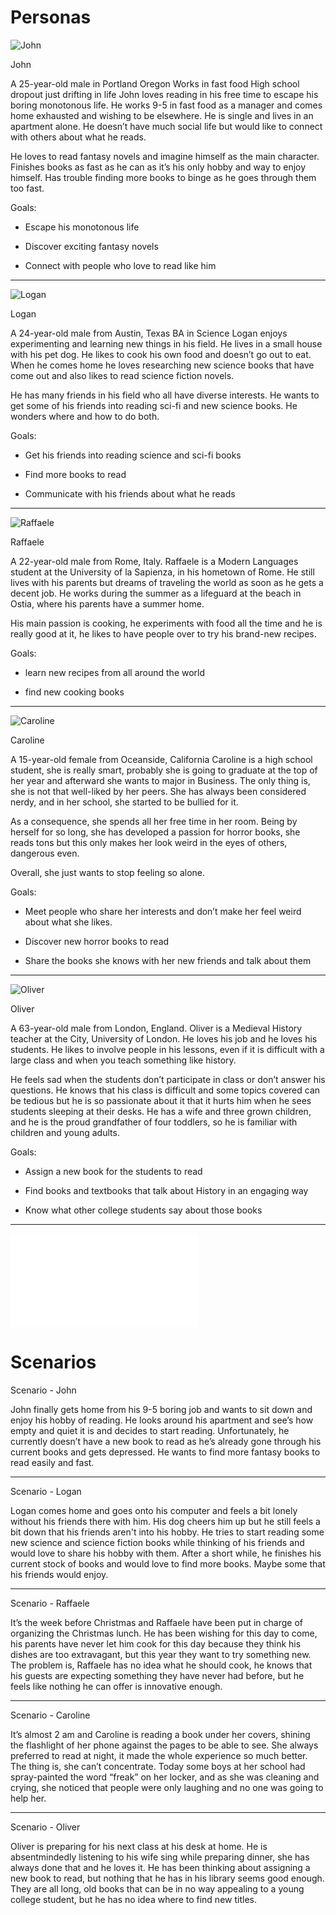# Personas

![John](/personas/John.jpeg)

John

A 25-year-old male in Portland Oregon
Works in fast food
High school dropout just drifting in life
John loves reading in his free time to escape his boring monotonous life. He works 9-5 in fast
food as a manager and comes home exhausted and wishing to be elsewhere. He is single and
lives in an apartment alone. He doesn’t have much social life but would like to connect with
others about what he reads.

He loves to read fantasy novels and imagine himself as the main character. Finishes books as
fast as he can as it’s his only hobby and way to enjoy himself. Has trouble finding more books to
binge as he goes through them too fast.

Goals:

- Escape his monotonous life

- Discover exciting fantasy novels

- Connect with people who love to read like him


---------------------------------------------------------

![Logan](/personas/Logan.jpeg)

Logan

A 24-year-old male from Austin, Texas
BA in Science
Logan enjoys experimenting and learning new things in his field. He lives in a small house with
his pet dog. He likes to cook his own food and doesn’t go out to eat. When he comes home he
loves researching new science books that have come out and also likes to read science fiction
novels.

He has many friends in his field who all have diverse interests. He wants to get some of his
friends into reading sci-fi and new science books. He wonders where and how to do both.

Goals:

- Get his friends into reading science and sci-fi books

- Find more books to read

- Communicate with his friends about what he reads

---------------------------------------------------------

![Raffaele](/personas/Raffaele.jpeg)

Raffaele

A 22-year-old male from Rome, Italy.
Raffaele is a Modern Languages student at the University of la Sapienza, in his hometown of
Rome. He still lives with his parents but dreams of traveling the world as soon as he gets a
decent job. He works during the summer as a lifeguard at the beach in Ostia, where his parents
have a summer home.

His main passion is cooking, he experiments with food all the time and he is really good at it, he
likes to have people over to try his brand-new recipes.

Goals:

- learn new recipes from all around the world

- find new cooking books

---------------------------------------------------------

![Caroline](/personas/Caroline.jpeg)

Caroline

A 15-year-old female from Oceanside, California
Caroline is a high school student, she is really smart, probably she is going to graduate at the
top of her year and afterward she wants to major in Business.
The only thing is, she is not that well-liked by her peers. She has always been considered nerdy,
and in her school, she started to be bullied for it.

As a consequence, she spends all her free time in her room. Being by herself for so long, she
has developed a passion for horror books, she reads tons but this only makes her look weird in
the eyes of others, dangerous even.

Overall, she just wants to stop feeling so alone.

Goals:

- Meet people who share her interests and don’t make her feel weird about what she likes.

- Discover new horror books to read

- Share the books she knows with her new friends and talk about them

---------------------------------------------------------

![Oliver](/personas/Oliver.jpeg)

Oliver

A 63-year-old male from London, England.
Oliver is a Medieval History teacher at the City, University of London. He loves his job and he
loves his students. He likes to involve people in his lessons, even if it is difficult with a large
class and when you teach something like history.

He feels sad when the students don’t participate in class or don’t answer his questions. He
knows that his class is difficult and some topics covered can be tedious but he is so passionate
about it that it hurts him when he sees students sleeping at their desks.
He has a wife and three grown children, and he is the proud grandfather of four toddlers, so he
is familiar with children and young adults.

Goals:

- Assign a new book for the students to read

- Find books and textbooks that talk about History in an engaging way

- Know what other college students say about those books

---------------------------------------------------------
![Scenarios](/personas/Scenarios.pdf)

# Scenarios

Scenario - John

John finally gets home from his 9-5 boring job and wants to sit down and enjoy his hobby of
reading. He looks around his apartment and see’s how empty and quiet it is and decides to start
reading. Unfortunately, he currently doesn’t have a new book to read as he’s already gone
through his current books and gets depressed. He wants to find more fantasy books to read
easily and fast.

---------------------------------------------------------

Scenario - Logan

Logan comes home and goes onto his computer and feels a bit lonely without his friends there
with him. His dog cheers him up but he still feels a bit down that his friends aren't into his hobby.
He tries to start reading some new science and science fiction books while thinking of his
friends and would love to share his hobby with them. After a short while, he finishes his current
stock of books and would love to find more books. Maybe some that his friends would enjoy.

---------------------------------------------------------

Scenario - Raffaele

It’s the week before Christmas and Raffaele have been put in charge of organizing the
Christmas lunch. He has been wishing for this day to come, his parents have never let him cook
for this day because they think his dishes are too extravagant, but this year they want to try
something new. The problem is, Raffaele has no idea what he should cook, he knows that his
guests are expecting something they have never had before, but he feels like nothing he can
offer is innovative enough.

---------------------------------------------------------

Scenario - Caroline

It’s almost 2 am and Caroline is reading a book under her covers, shining the flashlight of her
phone against the pages to be able to see. She always preferred to read at night, it made the
whole experience so much better. The thing is, she can’t concentrate. Today some boys at her
school had spray-painted the word “freak” on her locker, and as she was cleaning and crying,
she noticed that people were only laughing and no one was going to help her.

---------------------------------------------------------

Scenario - Oliver

Oliver is preparing for his next class at his desk at home. He is absentmindedly listening to his
wife sing while preparing dinner, she has always done that and he loves it. He has been thinking
about assigning a new book to read, but nothing that he has in his library seems good enough.
They are all long, old books that can be in no way appealing to a young college student, but he
has no idea where to find new titles.
